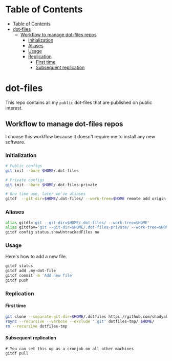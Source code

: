 Table of Contents
=================

   * [Table of Contents](#table-of-contents)
   * [dot-files](#dot-files)
      * [Workflow to manage dot-files repos](#workflow-to-manage-dot-files-repos)
         * [Initialization](#initialization)
         * [Aliases](#aliases)
         * [Usage](#usage)
         * [Replication](#replication)
            * [First time](#first-time)
            * [Subsequent replication](#subsequent-replication)

# dot-files

This repo contains all my `public` dot-files that are published on public interest.


## Workflow to manage dot-files repos

I choose this workflow because it doesn't require me to install any new software.

### Initialization

```bash
# Public configs
git init --bare $HOME/.dot-files

# Private configs
git init --bare $HOME/.dot-files-private

# One time use, later we've aliases
gitdf  --git-dir=$HOME/.dot-files/ --work-tree=$HOME remote add origin git@github.com:shadyabhi/dot-files.git
```

### Aliases

```bash
alias gitdf='git --git-dir=$HOME/.dot-files/ --work-tree=$HOME'
alias gitdfpv='git --git-dir=$HOME/.dot-files-private/ --work-tree=$HOME'
gitdf config status.showUntrackedFiles no
```

### Usage

Here's how to add a new file. 

```bash
gitdf status
gitdf add .my-dot-file
gitdf commit -m 'Add new file'
gitdf push
```

### Replication

#### First time

```bash
git clone --separate-git-dir=$HOME/.dotfiles https://github.com/shadyabhi/dotfiles.git dotfiles-tmp
rsync --recursive --verbose --exclude '.git' dotfiles-tmp/ $HOME/
rm --recursive dotfiles-tmp
```

#### Subsequent replication
```
# You can set this up as a cronjob on all other machines
gitdf pull
```
